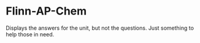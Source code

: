 # Flinn-AP-Chem
Displays the answers for the unit, but not the questions.
Just something to help those in need. 
